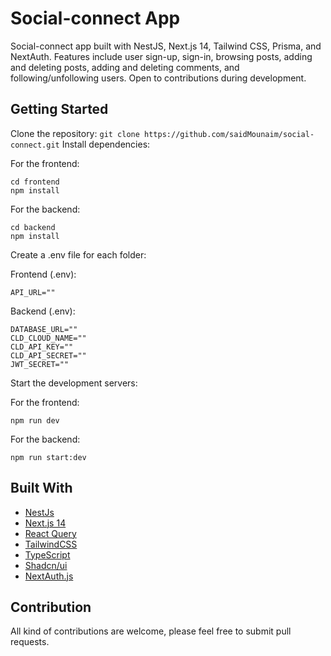 # Social-connect App

Social-connect app built with NestJS, Next.js 14, Tailwind CSS, Prisma, and NextAuth. Features include user sign-up, sign-in, browsing posts, adding and deleting posts, adding and deleting comments, and following/unfollowing users. Open to contributions during development.

## Getting Started

Clone the repository: `git clone https://github.com/saidMounaim/social-connect.git`
Install dependencies:

For the frontend:

```
cd frontend
npm install
```

For the backend:

```
cd backend
npm install
```

Create a .env file for each folder:

Frontend (.env):

```
API_URL=""
```

Backend (.env):

```
DATABASE_URL=""
CLD_CLOUD_NAME=""
CLD_API_KEY=""
CLD_API_SECRET=""
JWT_SECRET=""
```

Start the development servers:

For the frontend:

```
npm run dev
```

For the backend:

```
npm run start:dev
```

## Built With

- [NestJs](https://nestjs.com/)
- [Next.js 14](https://nextjs.org/)
- [React Query](https://tanstack.com/query/v3)
- [TailwindCSS](https://tailwindcss.com/)
- [TypeScript](https://www.typescriptlang.org/)
- [Shadcn/ui](https://ui.shadcn.com/)
- [NextAuth.js](https://next-auth.js.org/)

## Contribution

All kind of contributions are welcome, please feel free to submit pull requests.
